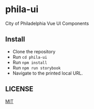 # phila-ui
City of Philadelphia Vue UI Components


## Install
- Clone the repository
- Run `cd phila-ui`
- Run `npm install`
- Run `npm run storybook`
- Navigate to the printed local URL.


## LICENSE

[MIT](LICENSE)